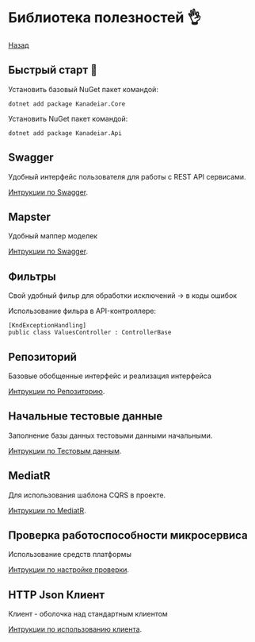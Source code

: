 # Библиотека полезностей :ok_hand:

[Назад](./../README.md)

## Быстрый старт :rocket:

Установить базовый NuGet пакет командой:
```sharp
dotnet add package Kanadeiar.Core
```

Установить NuGet пакет командой:
```sharp
dotnet add package Kanadeiar.Api
```

## Swagger

Удобный интерфейс пользователя для работы с REST API сервисами.

[Интрукции по Swagger](./Docs/Swagger.md).

## Mapster

Удобный маппер моделек

[Интрукции по Swagger](./Docs/Mapster.md).

## Фильтры

Свой удобный фильр для обработки исключений -> в коды ошибок

Использование фильра в API-контроллере:
```sharp
[KndExceptionHandling]
public class ValuesController : ControllerBase
```

## Репозиторий

Базовые обобщенные интерфейс и реализация интерфейса

[Интрукции по Репозиторию](./Docs/Repository.md).

## Начальные тестовые данные

Заполнение базы данных тестовыми данными начальными.

[Интрукции по Тестовым данным](./Docs/TestData.md).

## MediatR

Для использования шаблона CQRS в проекте.

[Интрукции по MediatR](./Docs/MediatR.md).

## Проверка работоспособности микросервиса

Использование средств платформы

[Интрукции по настройке проверки](./Docs/HealthCheck.md).

## HTTP Json Клиент

Клиент - оболочка над стандартным клиентом

[Интрукции по использованию клиента](./Docs/JsonClient.md).